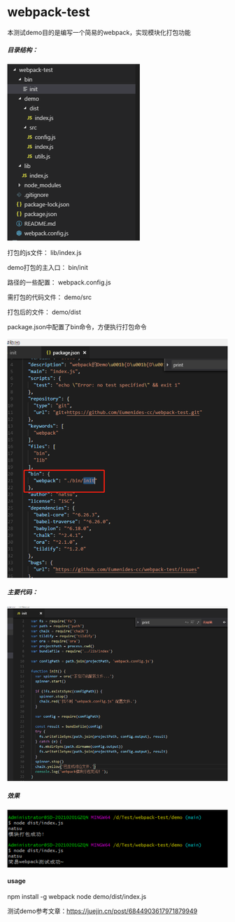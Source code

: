 # webpack-test

本测试demo目的是编写一个简易的webpack，实现模块化打包功能

##### 目录结构：
![image](https://github.com/Eumenides-cc/webpack-test/blob/main/images/image-0.png)

打包的js文件： lib/index.js

demo打包的主入口： bin/init

路径的一些配置： webpack.config.js

需打包的代码文件： demo/src

打包后的文件： demo/dist

package.json中配置了bin命令，方便执行打包命令

![image](https://github.com/Eumenides-cc/webpack-test/blob/main/images/image-3.png)

##### 主要代码：
![image](https://github.com/Eumenides-cc/webpack-test/blob/main/images/image-1.png)

##### 效果
![image](https://github.com/Eumenides-cc/webpack-test/blob/main/images/image-2.png)

#### usage
npm install -g
webpack
node demo/dist/index.js

测试demo参考文章：https://juejin.cn/post/6844903617971879949
